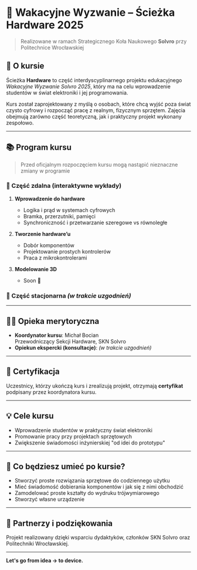 # 🔧 Wakacyjne Wyzwanie – Ścieżka Hardware 2025

> Realizowane w ramach Strategicznego Koła Naukowego **Solvro** przy Politechnice Wrocławskiej  

## 📌 O kursie

Ścieżka **Hardware** to część interdyscyplinarnego projektu edukacyjnego _Wakacyjne Wyzwanie Solvro 2025_, który ma na celu wprowadzenie studentów w świat elektroniki i jej programowania.

Kurs został zaprojektowany z myślą o osobach, które chcą wyjść poza świat czysto cyfrowy i rozpocząć pracę z realnym, fizycznym sprzętem. Zajęcia obejmują zarówno część teoretyczną, jak i praktyczny projekt wykonany zespołowo.

---

## 📚 Program kursu 

> Przed oficjalnym rozpoczęciem kursu mogą nastąpić nieznaczne zmiany w programie
 
### 🔹 Część zdalna (interaktywne wykłady)

1. **Wprowadzenie do hardware**
   - Logika i prąd w systemach cyfrowych
   - Bramka, przerzutniki, pamięci
   - Synchroniczność i przetwarzanie szeregowe vs równoległe

2. **Tworzenie hardware’u**
   - Dobór komponentów
   - Projektowanie prostych kontrolerów
   - Praca z mikrokontrolerami

3. **Modelowanie 3D**
   - Soon 👀

### 🔹 Część stacjonarna *(w trakcie uzgodnień)*

---

## 👨‍🏫 Opieka merytoryczna

- **Koordynator kursu**: Michał Bocian  
  Przewodniczący Sekcji Hardware, SKN Solvro  
- **Opiekun ekspercki (konsultacje)**: *(w trakcie uzgodnień)*

---

## 📄 Certyfikacja

Uczestnicy, którzy ukończą kurs i zrealizują projekt, otrzymają **certyfikat** podpisany przez koordynatora kursu.


---

## 💡 Cele kursu

- Wprowadzenie studentów w praktyczny świat elektroniki
- Promowanie pracy przy projektach sprzętowych
- Zwiększenie świadomości inżynierskiej "od idei do prototypu"

---
## 🧠 Co będziesz umieć po kursie?

- Stworzyć proste rozwiązania sprzętowe do codziennego użytku
- Mieć świadomość dobierania komponentów i jak się z nimi obchodzić
- Zamodelować proste kształty do wydruku trójwymiarowego
- Stworzyć własne urządzenie

---

## 🤝 Partnerzy i podziękowania

Projekt realizowany dzięki wsparciu dydaktyków, członków SKN Solvro oraz Politechniki Wrocławskiej.

---

**Let's go from idea → to device.**
